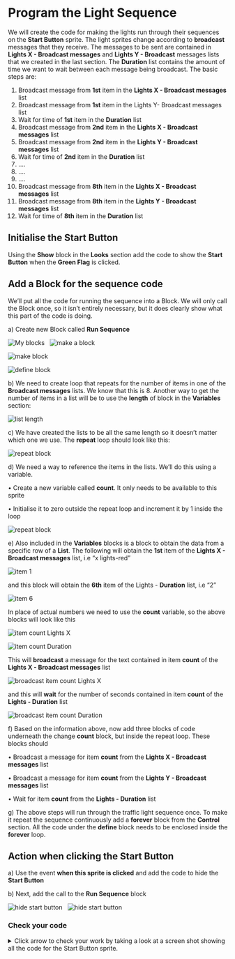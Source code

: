 # Program the Light Sequence

We will create the code for making the lights run through their sequences on the **Start Button** sprite.   The light sprites change according to **broadcast** messages that they receive.  The messages to be sent are contained in **Lights X - Broadcast messages** and **Lights Y - Broadcast** messages lists that we created in the last section.   The **Duration** list contains the amount of time we want to wait between each message being broadcast. The basic steps are:

1. Broadcast message from **1st** item in the **Lights X - Broadcast messages** list
2. Broadcast message from **1st** item in the Lights Y- Broadcast messages list
3. Wait for time of **1st** item in the **Duration** list
4. Broadcast message from **2nd** item in the **Lights X - Broadcast messages** list
5. Broadcast message from **2nd** item in the **Lights Y - Broadcast messages** list
6. Wait for time of **2nd** item in the **Duration** list
7. ….
8. ….
9. ….
10.	Broadcast message from **8th** item in the **Lights X - Broadcast messages** list
11.	Broadcast message from **8th** item in the **Lights Y - Broadcast messages** list
12.	Wait for time of **8th** item in the **Duration** list

## Initialise the Start Button

Using the **Show** block in the **Looks** section add the code to show the **Start Button** when the **Green Flag** is clicked.

## Add a Block for the sequence code

We’ll put all the code for running the sequence into a Block. We will only call the Block once, so it isn’t entirely necessary, but it does clearly show what this part of the code is doing.

a) Create new Block called **Run Sequence**

![My blocks](Prog01.png "Prog01")&nbsp;&nbsp;
![make a block](Prog02.png "Prog02")

![make block](Prog03.png "Prog03")

![define block](Prog04.png "Prog04")

b) We need to create loop that repeats for the number of items in one of the **Broadcast messages** lists.     We know that this is 8.   Another way to get the number of items in a list will be to use the **length** of block in the **Variables** section:

![list length](Prog05.png "Prog05")

c) We have created the lists to be all the same length so it doesn’t matter which one we use. The **repeat** loop should look like this:

![repeat block](Prog06.png "Prog06")

d) We need a way to reference the items in the lists.  We’ll do this using a variable.

• Create a new variable called **count**. It only needs to be available to this sprite

• Initialise it to zero outside the repeat loop and increment it by 1 inside the loop

![repeat block](Prog07.png "Prog07")

e) Also included in the **Variables** blocks is a block to obtain the data from a specific row of a **List**. The following will obtain the **1st** item of the **Lights X - Broadcast messages** list, i.e “x lights-red”

![item 1](Prog08.png "Prog08")

and this block will obtain the **6th** item of the Lights - **Duration** list, i.e “2”

![item 6](Prog09.png "Prog09")

In place of actual numbers we need to use the **count** variable, so the above blocks will look like this

![item **count** Lights X](Prog10.png "Prog10")

![item **count** Duration](Prog11.png "Prog11")

This will **broadcast** a message for the text contained in item **count** of the **Lights X - Broadcast messages** list

![broadcast item **count** Lights X](Prog12.png "Prog12")

and this will **wait** for the number of seconds contained in item **count** of the **Lights - Duration** list

![broadcast item **count** Duration](Prog13.png "Prog13")

f) Based on the information above, now add three blocks of code underneath the change **count** block, but inside the repeat loop. These blocks should

• Broadcast a message for item **count** from the **Lights X - Broadcast messages** list

• Broadcast a message for item **count** from the **Lights Y - Broadcast messages** list

• Wait for item **count** from the **Lights - Duration** list

g) The above steps will run through the traffic light sequence once.   To make it repeat the sequence continuously add a **forever** block from the **Control** section. All the code under the **define** block needs to be enclosed inside the **forever** loop.

## Action when clicking the Start Button

a) Use the event **when this sprite is clicked** and add the code to hide the **Start Button**

b) Next, add the call to the **Run Sequence** block

![hide start button](Prog14.png "Prog14")&nbsp;&nbsp;
![hide start button](Prog16.png "Prog16")

### Check your code

<details><summary>Click arrow to check your work by taking a look at a screen shot showing all the code for the Start Button sprite.</summary>

![Start sprite code](Prog15.png "Prog15")

</details>

<br></br>
